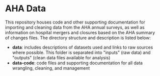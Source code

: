 # AHA Data

This repository houses code and other supporting documentation for importing and cleaning data from the AHA annual surveys, as well as information on hospital mergers and closures based on the AHA summary of changes files. The directory structure and description is listed below:

- **data**: includes descriptions of datasets used and links to raw sources where possible. This folder is separated into "inputs" (raw data) and "outputs" (clean data files available for analysis)
- **data-code**: code files and supporting documentation for all data wrangling, cleaning, and management